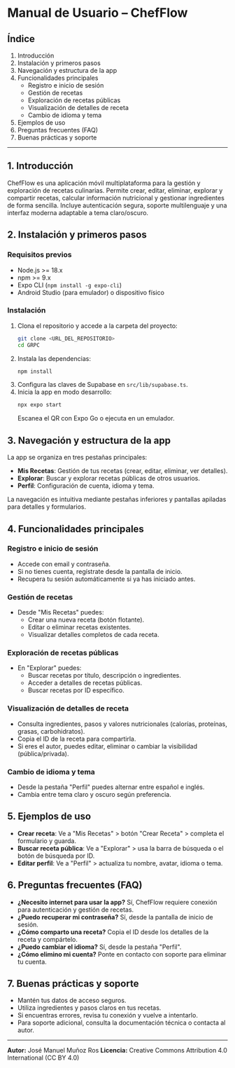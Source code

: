 # Manual de Usuario – ChefFlow

## Índice
1. Introducción
2. Instalación y primeros pasos
3. Navegación y estructura de la app
4. Funcionalidades principales
   - Registro e inicio de sesión
   - Gestión de recetas
   - Exploración de recetas públicas
   - Visualización de detalles de receta
   - Cambio de idioma y tema
5. Ejemplos de uso
6. Preguntas frecuentes (FAQ)
7. Buenas prácticas y soporte

---

## 1. Introducción
ChefFlow es una aplicación móvil multiplataforma para la gestión y exploración de recetas culinarias. Permite crear, editar, eliminar, explorar y compartir recetas, calcular información nutricional y gestionar ingredientes de forma sencilla. Incluye autenticación segura, soporte multilenguaje y una interfaz moderna adaptable a tema claro/oscuro.

## 2. Instalación y primeros pasos
### Requisitos previos
- Node.js >= 18.x
- npm >= 9.x
- Expo CLI (`npm install -g expo-cli`)
- Android Studio (para emulador) o dispositivo físico

### Instalación
1. Clona el repositorio y accede a la carpeta del proyecto:
   ```bash
   git clone <URL_DEL_REPOSITORIO>
   cd GRPC
   ```
2. Instala las dependencias:
   ```bash
   npm install
   ```
3. Configura las claves de Supabase en `src/lib/supabase.ts`.
4. Inicia la app en modo desarrollo:
   ```bash
   npx expo start
   ```
   Escanea el QR con Expo Go o ejecuta en un emulador.

## 3. Navegación y estructura de la app
La app se organiza en tres pestañas principales:
- **Mis Recetas**: Gestión de tus recetas (crear, editar, eliminar, ver detalles).
- **Explorar**: Buscar y explorar recetas públicas de otros usuarios.
- **Perfil**: Configuración de cuenta, idioma y tema.

La navegación es intuitiva mediante pestañas inferiores y pantallas apiladas para detalles y formularios.

## 4. Funcionalidades principales
### Registro e inicio de sesión
- Accede con email y contraseña.
- Si no tienes cuenta, regístrate desde la pantalla de inicio.
- Recupera tu sesión automáticamente si ya has iniciado antes.

### Gestión de recetas
- Desde "Mis Recetas" puedes:
  - Crear una nueva receta (botón flotante).
  - Editar o eliminar recetas existentes.
  - Visualizar detalles completos de cada receta.

### Exploración de recetas públicas
- En "Explorar" puedes:
  - Buscar recetas por título, descripción o ingredientes.
  - Acceder a detalles de recetas públicas.
  - Buscar recetas por ID específico.

### Visualización de detalles de receta
- Consulta ingredientes, pasos y valores nutricionales (calorías, proteínas, grasas, carbohidratos).
- Copia el ID de la receta para compartirla.
- Si eres el autor, puedes editar, eliminar o cambiar la visibilidad (pública/privada).

### Cambio de idioma y tema
- Desde la pestaña "Perfil" puedes alternar entre español e inglés.
- Cambia entre tema claro y oscuro según preferencia.

## 5. Ejemplos de uso
- **Crear receta**: Ve a "Mis Recetas" > botón "Crear Receta" > completa el formulario y guarda.
- **Buscar receta pública**: Ve a "Explorar" > usa la barra de búsqueda o el botón de búsqueda por ID.
- **Editar perfil**: Ve a "Perfil" > actualiza tu nombre, avatar, idioma o tema.

## 6. Preguntas frecuentes (FAQ)
- **¿Necesito internet para usar la app?** Sí, ChefFlow requiere conexión para autenticación y gestión de recetas.
- **¿Puedo recuperar mi contraseña?** Sí, desde la pantalla de inicio de sesión.
- **¿Cómo comparto una receta?** Copia el ID desde los detalles de la receta y compártelo.
- **¿Puedo cambiar el idioma?** Sí, desde la pestaña "Perfil".
- **¿Cómo elimino mi cuenta?** Ponte en contacto con soporte para eliminar tu cuenta.

## 7. Buenas prácticas y soporte
- Mantén tus datos de acceso seguros.
- Utiliza ingredientes y pasos claros en tus recetas.
- Si encuentras errores, revisa tu conexión y vuelve a intentarlo.
- Para soporte adicional, consulta la documentación técnica o contacta al autor.

---

**Autor:** José Manuel Muñoz Ros
**Licencia:** Creative Commons Attribution 4.0 International (CC BY 4.0)

